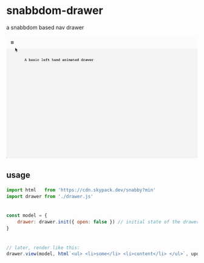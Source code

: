# snabbdom-drawer

a snabbdom based nav drawer

![alt text](drawer2.png "open nav drawer")


## usage

```javascript
import html   from 'https://cdn.skypack.dev/snabby?min'
import drawer from './drawer.js'


const model = {
    drawer: drawer.init({ open: false }) // initial state of the drawer
}


// later, render like this:
drawer.view(model, html`<ul> <li>some</li> <li>content</li> </ul>`, update)
```
